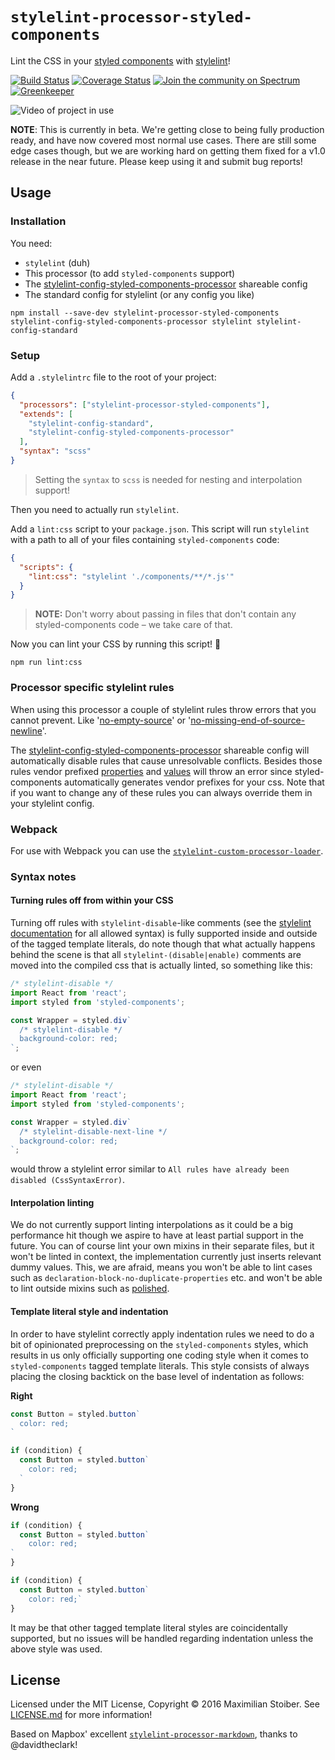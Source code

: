 # `stylelint-processor-styled-components`

Lint the CSS in your [styled components](https://github.com/styled-components/styled-components) with [stylelint](http://stylelint.io/)!

[![Build Status][build-badge]][build-url]
[![Coverage Status][coverage-badge]][coverage-url]
[![Join the community on Spectrum](https://withspectrum.github.io/badge/badge.svg)](https://spectrum.chat/styled-components/stylelint-processor)
[![Greenkeeper][greenkeeper-badge]][greenkeeper-url]

![Video of project in use](http://imgur.com/br9zdHb.gif)

**NOTE**: This is currently in beta. We're getting close to being fully production ready, and have now covered most normal use cases. There are still some edge cases though, but we are working hard on getting them fixed for a v1.0 release in the near future. Please keep using it and submit bug reports!

## Usage

### Installation

You need:

- `stylelint` (duh)
- This processor (to add `styled-components` support)
- The [stylelint-config-styled-components-processor](https://github.com/styled-components/stylelint-config-styled-components-processor) shareable config
- The standard config for stylelint (or any config you like)

```
npm install --save-dev stylelint-processor-styled-components stylelint-config-styled-components-processor stylelint stylelint-config-standard
```

### Setup

Add a `.stylelintrc` file to the root of your project:

```JSON
{
  "processors": ["stylelint-processor-styled-components"],
  "extends": [
    "stylelint-config-standard",
    "stylelint-config-styled-components-processor"
  ],
  "syntax": "scss"
}
```

> Setting the `syntax` to `scss` is needed for nesting and interpolation support!

Then you need to actually run `stylelint`.

Add a `lint:css` script to your `package.json`. This script will run `stylelint` with a path to all of your files containing `styled-components` code:

```JSON
{
  "scripts": {
    "lint:css": "stylelint './components/**/*.js'"
  }
}
```

> **NOTE:** Don't worry about passing in files that don't contain any styled-components code – we take care of that.

Now you can lint your CSS by running this script! 🎉

```
npm run lint:css
```

### Processor specific stylelint rules

When using this processor a couple of stylelint rules throw errors that you cannot prevent. Like
'[no-empty-source](https://stylelint.io/user-guide/rules/no-empty-source)' or
'[no-missing-end-of-source-newline](https://stylelint.io/user-guide/rules/no-missing-end-of-source-newline)'.

The [stylelint-config-styled-components-processor](https://github.com/styled-components/stylelint-config-styled-components-processor)
shareable config will automatically disable rules that cause unresolvable conflicts. Besides those
rules vendor prefixed [properties](https://stylelint.io/user-guide/rules/property-no-vendor-prefix)
and [values](https://stylelint.io/user-guide/rules/value-no-vendor-prefix) will throw an error since
styled-components automatically generates vendor prefixes for your css. Note that if you want to
change any of these rules you can always override them in your stylelint config.

### Webpack

For use with Webpack you can use the [`stylelint-custom-processor-loader`](https://github.com/emilgoldsmith/stylelint-custom-processor-loader).

### Syntax notes
#### Turning rules off from within your CSS

Turning off rules with `stylelint-disable`-like comments (see the [stylelint documentation](https://stylelint.io/user-guide/configuration/#turning-rules-off-from-within-your-css) for all allowed syntax) is fully supported inside and outside of the tagged template literals, do note though that what actually happens behind the scene is that all `stylelint-(disable|enable)` comments are moved into the compiled css that is actually linted, so something like this:


```js
/* stylelint-disable */
import React from 'react';
import styled from 'styled-components';

const Wrapper = styled.div`
  /* stylelint-disable */
  background-color: red;
`;
```
or even
```js
/* stylelint-disable */
import React from 'react';
import styled from 'styled-components';

const Wrapper = styled.div`
  /* stylelint-disable-next-line */
  background-color: red;
`;
```

would throw a stylelint error similar to `All rules have already been disabled (CssSyntaxError)`.

#### Interpolation linting

We do not currently support linting interpolations as it could be a big performance hit though we aspire to have at least partial support in the future. You can of course lint your own mixins in their separate files, but it won't be linted in context, the implementation currently just inserts relevant dummy values. This, we are afraid, means you won't be able to lint cases such as `declaration-block-no-duplicate-properties` etc. and won't be able to lint outside mixins such as [polished](https://github.com/styled-components/polished).

#### Template literal style and indentation

In order to have stylelint correctly apply indentation rules we need to do a bit of opinionated preprocessing on the `styled-components` styles, which results in us only officially supporting one coding style when it comes to `styled-components` tagged template literals. This style consists of always placing the closing backtick on the base level of indentation as follows:

**Right**
```js
const Button = styled.button`
  color: red;
`
```

```js
if (condition) {
  const Button = styled.button`
    color: red;
  `
}
```

**Wrong**
```js
if (condition) {
  const Button = styled.button`
    color: red;
`
}
```

```js
if (condition) {
  const Button = styled.button`
    color: red;`
}
```

It may be that other tagged template literal styles are coincidentally supported, but no issues will be handled regarding indentation unless the above style was used.

## License

Licensed under the MIT License, Copyright © 2016 Maximilian Stoiber. See [LICENSE.md](./LICENSE.md) for more information!

Based on Mapbox' excellent [`stylelint-processor-markdown`](https://github.com/mapbox/stylelint-processor-markdown), thanks to @davidtheclark!

[build-badge]: https://travis-ci.org/styled-components/stylelint-processor-styled-components.svg?branch=master
[build-url]: https://travis-ci.org/styled-components/stylelint-processor-styled-components
[coverage-badge]: https://coveralls.io/repos/github/styled-components/stylelint-processor-styled-components/badge.svg?branch=master
[coverage-url]: https://coveralls.io/github/styled-components/stylelint-processor-styled-components?branch=master
[greenkeeper-badge]: https://badges.greenkeeper.io/styled-components/stylelint-processor-styled-components.svg
[greenkeeper-url]: https://greenkeeper.io/
